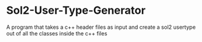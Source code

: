 # Sol2-User-Type-Generator
A program that takes a c++ header files as input and create a sol2 usertype out of all the classes inside the c++ files
